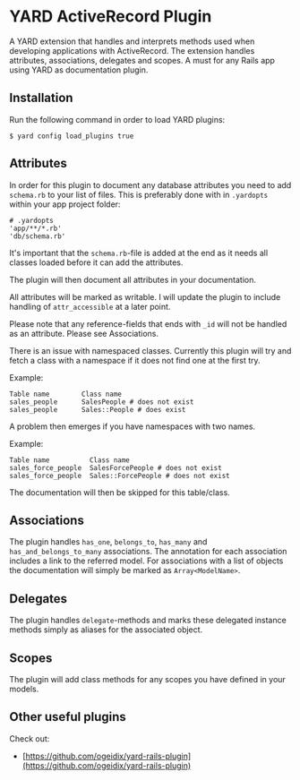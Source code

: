 # YARD ActiveRecord Plugin #

A YARD extension that handles and interprets methods used when developing
applications with ActiveRecord. The extension handles attributes,
associations, delegates and scopes. A must for any Rails app using YARD as
documentation plugin.


## Installation ##

Run the following command in order to load YARD plugins:

```
$ yard config load_plugins true
```

## Attributes ##

In order for this plugin to document any database attributes you need to add
`schema.rb` to your list of files. This is preferably done with in `.yardopts`
within your app project folder:

```
# .yardopts
'app/**/*.rb'
'db/schema.rb'
```

It's important that the `schema.rb`-file is added at the end as it needs all
classes loaded before it can add the attributes.

The plugin will then document all attributes in your documentation.

All attributes will be marked as writable. I will update the plugin to include
handling of `attr_accessible` at a later point.

Please note that any reference-fields that ends with `_id` will not be handled
as an attribute. Please see Associations.

There is an issue with namespaced classes. Currently this plugin will try and
fetch a class with a namespace if it does not find one at the first try.

Example:

    Table name        Class name
    sales_people      SalesPeople # does not exist
    sales_people      Sales::People # does exist

A problem then emerges if you have namespaces with two names.

Example:

    Table name          Class name
    sales_force_people  SalesForcePeople # does not exist
    sales_force_people  Sales::ForcePeople # does not exist

The documentation will then be skipped for this table/class.

## Associations ##

The plugin handles `has_one`, `belongs_to`, `has_many` and
`has_and_belongs_to_many` associations. The annotation for each association
includes a link to the referred model. For associations with a list of objects
the documentation will simply be marked as `Array<ModelName>`.

## Delegates ##

The plugin handles `delegate`-methods and marks these delegated instance
methods simply as aliases for the associated object.

## Scopes ##

The plugin will add class methods for any scopes you have defined in your
models.


## Other useful plugins ##

Check out:
 
  * [https://github.com/ogeidix/yard-rails-plugin](https://github.com/ogeidix/yard-rails-plugin)

